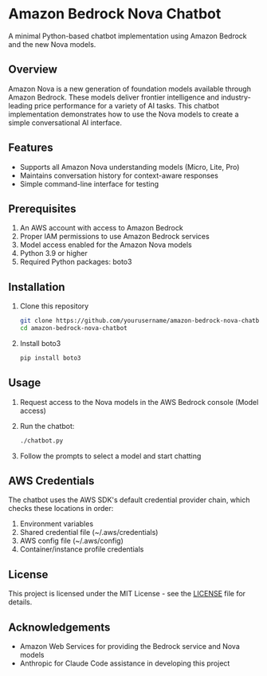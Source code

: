 # Amazon Bedrock Nova Chatbot

A minimal Python-based chatbot implementation using Amazon Bedrock and the new Nova models.

## Overview

Amazon Nova is a new generation of foundation models available through Amazon Bedrock. These models deliver frontier intelligence and industry-leading price performance for a variety of AI tasks. This chatbot implementation demonstrates how to use the Nova models to create a simple conversational AI interface.

## Features

- Supports all Amazon Nova understanding models (Micro, Lite, Pro)
- Maintains conversation history for context-aware responses
- Simple command-line interface for testing

## Prerequisites

1. An AWS account with access to Amazon Bedrock
2. Proper IAM permissions to use Amazon Bedrock services
3. Model access enabled for the Amazon Nova models
4. Python 3.9 or higher
5. Required Python packages: boto3

## Installation

1. Clone this repository
   ```bash
   git clone https://github.com/yourusername/amazon-bedrock-nova-chatbot.git
   cd amazon-bedrock-nova-chatbot
   ```

2. Install boto3
   ```bash
   pip install boto3
   ```

## Usage

1. Request access to the Nova models in the AWS Bedrock console (Model access)

2. Run the chatbot:
   ```bash
   ./chatbot.py
   ```

3. Follow the prompts to select a model and start chatting

## AWS Credentials

The chatbot uses the AWS SDK's default credential provider chain, which checks these locations in order:

1. Environment variables
2. Shared credential file (~/.aws/credentials)
3. AWS config file (~/.aws/config)
4. Container/instance profile credentials

## License

This project is licensed under the MIT License - see the [LICENSE](LICENSE) file for details.

## Acknowledgements

- Amazon Web Services for providing the Bedrock service and Nova models
- Anthropic for Claude Code assistance in developing this project
